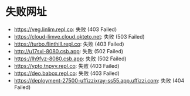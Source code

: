 # 失败网址
- https://veg.linlim.repl.co: 失败 (403
Failed)
- https://cloud-limve.cloud.okteto.net: 失败 (503
Failed)
- https://turbo.flinthill.repl.co: 失败 (403
Failed)
- http://u17sxl-8080.csb.app: 失败 (502
Failed)
- https://lh9fvz-8080.csb.app: 失败 (502
Failed)
- https://ypto.tnpyv.repl.co: 失败 (403
Failed)
- https://deo.babox.repl.co: 失败 (403
Failed)
- https://deployment-27500-uffizzixray-ss55.app.uffizzi.com: 失败 (404
Failed)
